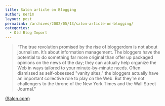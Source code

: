 ```yaml
---
title: Salon article on Blogging
author: Kerim
layout: post
permalink: /archives/2002/05/13/salon-article-on-blogging/
categories:
  - Old Blog Import
---
```


>   &#8220;The true revolution promised by the rise of bloggerdom is not about journalism. It&#8217;s about information management. The bloggers have the potential to do something far more original than offer up packaged opinions on the news of the day; they can actually help organize the Web in ways tailored to your minute-by-minute needs. Often dismissed as self-obsessed "vanity sites," the bloggers actually have an important collective role to play on the Web. But they&#8217;re not challengers to the throne of the New York Times and the Wall Street Journal.&#8221;


<a href="http://www.salon.com/tech/feature/2002/05/10/blogbrain/index.html" onclick="_gaq.push(['_trackEvent', 'outbound-article', 'http://www.salon.com/tech/feature/2002/05/10/blogbrain/index.html', '(Salon.com)']);" >(Salon.com)</a>

